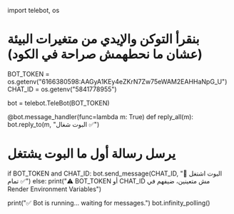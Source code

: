 import telebot, os

# بنقرأ التوكن والإيدي من متغيرات البيئة (عشان ما نحطهمش صراحة في الكود)
BOT_TOKEN = os.getenv("6166380598:AAGyA1KEy4eZKrN7Zw75eWAM2EAHHaNpG_U")
CHAT_ID = os.getenv("5841778955")

bot = telebot.TeleBot(BOT_TOKEN)

@bot.message_handler(func=lambda m: True)
def reply_all(m):
    bot.reply_to(m, "البوت شغال ✅")

# يرسل رسالة أول ما البوت يشتغل
if BOT_TOKEN and CHAT_ID:
    bot.send_message(CHAT_ID, "🚀 البوت اشتغل تمام ✅")
else:
    print("⚠️ BOT_TOKEN أو CHAT_ID مش متعينين، ضيفهم في Render Environment Variables")

print("✅ Bot is running... waiting for messages.")
bot.infinity_polling()
